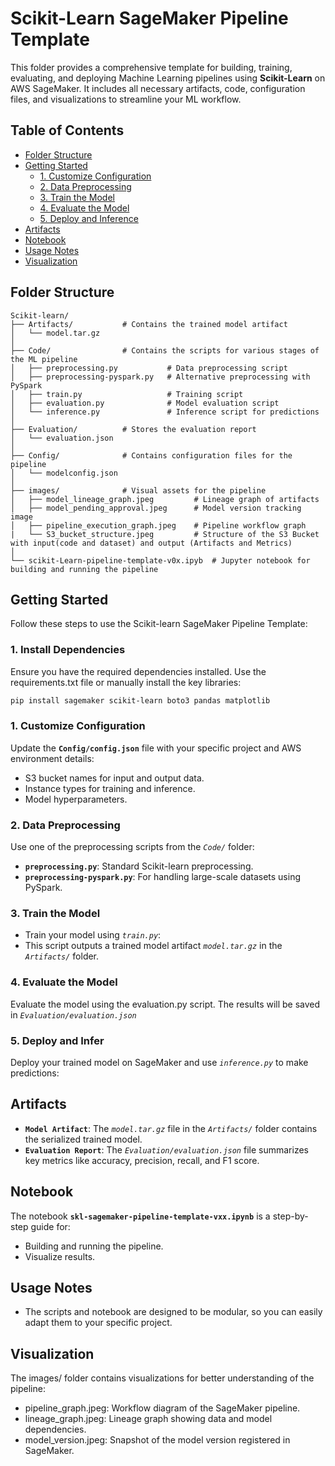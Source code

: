 # Scikit-Learn SageMaker Pipeline Template

This folder provides a comprehensive template for building, training, evaluating, and deploying Machine Learning pipelines using **Scikit-Learn** on AWS SageMaker. It includes all necessary artifacts, code, configuration files, and visualizations to streamline your ML workflow.

## Table of Contents

- [Folder Structure](#Folder-Structure)
- [Getting Started](#getting-started)
  - [1. Customize Configuration](#1.-Customize-Configuration)
  - [2. Data Preprocessing](#2.-Data-Preprocessing)
  - [3. Train the Model](#3.-Train-the-Model)
  - [4. Evaluate the Model](#4.-Evaluate-the-Model)
  - [5. Deploy and Inference](#5.-Deploy-and-Inference)
- [Artifacts](#Artifacts)
- [Notebook](#Notebook)
- [Usage Notes](#Usage-Notes)
- [Visualization](#Visualization)


## Folder Structure

```plaintext
Scikit-learn/
├── Artifacts/           # Contains the trained model artifact
│   └── model.tar.gz
│
├── Code/                # Contains the scripts for various stages of the ML pipeline
│   ├── preprocessing.py           # Data preprocessing script
│   ├── preprocessing-pyspark.py   # Alternative preprocessing with PySpark
│   ├── train.py                   # Training script
│   ├── evaluation.py              # Model evaluation script
│   └── inference.py               # Inference script for predictions
│
├── Evaluation/          # Stores the evaluation report
│   └── evaluation.json
│
├── Config/              # Contains configuration files for the pipeline
│   └── modelconfig.json
│
├── images/              # Visual assets for the pipeline
│   ├── model_lineage_graph.jpeg         # Lineage graph of artifacts
│   ├── model_pending_approval.jpeg      # Model version tracking image    
│   ├── pipeline_execution_graph.jpeg    # Pipeline workflow graph
|   └── S3_bucket_structure.jpeg         # Structure of the S3 Bucket with input(code and dataset) and output (Artifacts and Metrics)  
│
└── scikit-Learn-pipeline-template-v0x.ipyb  # Jupyter notebook for building and running the pipeline
```

## Getting Started
Follow these steps to use the Scikit-learn SageMaker Pipeline Template:

### 1. Install Dependencies
Ensure you have the required dependencies installed. Use the requirements.txt file or manually install the key libraries:

```bash
pip install sagemaker scikit-learn boto3 pandas matplotlib
```

### 1. Customize Configuration
Update the **`Config/config.json`** file with your specific project and AWS environment details:

- S3 bucket names for input and output data.
- Instance types for training and inference.
- Model hyperparameters.

### 2. Data Preprocessing
Use one of the preprocessing scripts from the *`Code/`* folder:

- **`preprocessing.py`**: Standard Scikit-learn preprocessing.
- **`preprocessing-pyspark.py`**: For handling large-scale datasets using PySpark.

### 3. Train the Model
- Train your model using *`train.py`*:
- This script outputs a trained model artifact *`model.tar.gz`* in the *`Artifacts/`* folder.

### 4. Evaluate the Model
Evaluate the model using the evaluation.py script. The results will be saved in *`Evaluation/evaluation.json`*

### 5. Deploy and Infer
Deploy your trained model on SageMaker and use *`inference.py`* to make predictions:


## Artifacts
- **`Model Artifact`**: The *`model.tar.gz`* file in the *`Artifacts/`* folder contains the serialized trained model.
- **`Evaluation Report`**: The *`Evaluation/evaluation.json`* file summarizes key metrics like accuracy, precision, recall, and F1 score.


## Notebook
The notebook **`skl-sagemaker-pipeline-template-vxx.ipynb`** is a step-by-step guide for:

- Building and running the pipeline.
- Visualize results.


## Usage Notes
- The scripts and notebook are designed to be modular, so you can easily adapt them to your specific project.


## Visualization
The images/ folder contains visualizations for better understanding of the pipeline:
- pipeline_graph.jpeg: Workflow diagram of the SageMaker pipeline.
- lineage_graph.jpeg: Lineage graph showing data and model dependencies.
- model_version.jpeg: Snapshot of the model version registered in SageMaker.



